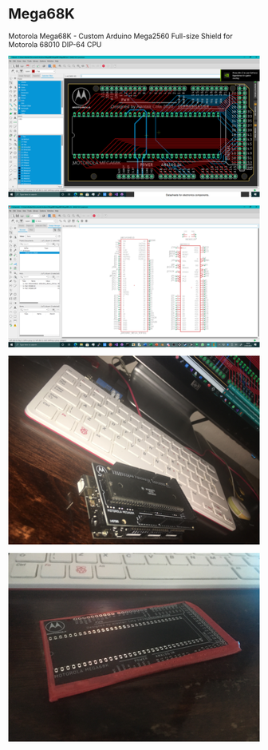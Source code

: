 # Mega68K
Motorola Mega68K - Custom Arduino Mega2560 Full-size Shield for Motorola 68010 DIP-64 CPU

![mega68k](https://github.com/TheMindVirus/Mega68K/blob/main/board.png)

![mega68k](https://github.com/TheMindVirus/Mega68K/blob/main/schematic.png)

![mega68k](https://github.com/TheMindVirus/Mega68K/blob/main/Mega68K.jpg)

![mega68k](https://github.com/TheMindVirus/Mega68K/blob/main/IMG_5287.jpg)
